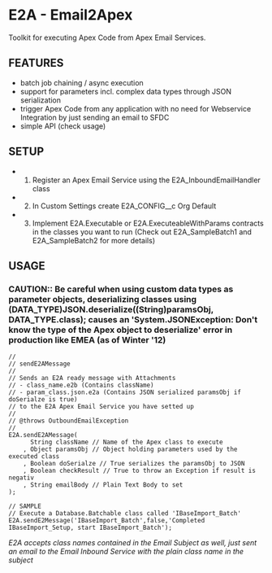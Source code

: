 # E2A - Email2Apex #

Toolkit for executing Apex Code from Apex Email Services.

## FEATURES ##
* batch job chaining / async execution
* support for parameters incl. complex data types through JSON serialization
* trigger Apex Code from any application with no need for Webservice Integration by just sending an email to SFDC
* simple API (check usage)

## SETUP ##
* 1) Register an Apex Email Service using the E2A_InboundEmailHandler class
* 2) In Custom Settings create E2A_CONFIG__c Org Default
* 3) Implement E2A.Executable or E2A.ExecuteableWithParams contracts in the classes you want to run (Check out E2A_SampleBatch1 and E2A_SampleBatch2 for more details)


## USAGE ##

### CAUTION:: Be careful when using custom data types as parameter objects, deserializing classes using (DATA_TYPE)JSON.deserialize((String)paramsObj, DATA_TYPE.class); causes an 'System.JSONException: Don't know the type of the Apex object to deserialize' error in production like EMEA (as of Winter '12) ###


 	//
 	// sendE2AMessage
 	//
 	// Sends an E2A ready message with Attachments
	// - class_name.e2b (Contains className)
	// - param_class.json.e2a (Contains JSON serialized paramsObj if doSerialze is true)
	// to the E2A Apex Email Service you have setted up
	//
	// @throws OutboundEmailException
	//
	E2A.sendE2AMessage(
		  String className // Name of the Apex class to execute
		, Object paramsObj // Object holding parameters used by the executed class
		, Boolean doSerialze // True serializes the paramsObj to JSON
		, Boolean checkResult // True to throw an Exception if result is negativ
		, String emailBody // Plain Text Body to set
	);
	
	// SAMPLE
	// Execute a Database.Batchable class called 'IBaseImport_Batch'
	E2A.sendE2Message('IBaseImport_Batch',false,'Completed IBaseImport_Setup, start IBaseImport_Batch');


_E2A accepts class names contained in the Email Subject as well, just sent an email to the Email Inbound Service with the plain class name in the subject_
